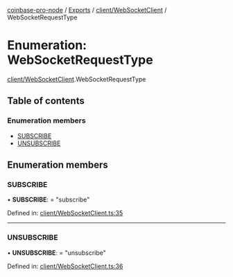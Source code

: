 [coinbase-pro-node](../../README.md) / [Exports](../../modules.md) / [client/WebSocketClient](../../modules/client_websocketclient.md) / WebSocketRequestType

# Enumeration: WebSocketRequestType

[client/WebSocketClient](../../modules/client_websocketclient.md).WebSocketRequestType

## Table of contents

### Enumeration members

- [SUBSCRIBE](websocketclient.websocketrequesttype.md#subscribe)
- [UNSUBSCRIBE](websocketclient.websocketrequesttype.md#unsubscribe)

## Enumeration members

### SUBSCRIBE

• **SUBSCRIBE**: = "subscribe"

Defined in: [client/WebSocketClient.ts:35](https://github.com/bennycode/coinbase-pro-node/blob/ac883aa/src/client/WebSocketClient.ts#L35)

---

### UNSUBSCRIBE

• **UNSUBSCRIBE**: = "unsubscribe"

Defined in: [client/WebSocketClient.ts:36](https://github.com/bennycode/coinbase-pro-node/blob/ac883aa/src/client/WebSocketClient.ts#L36)
